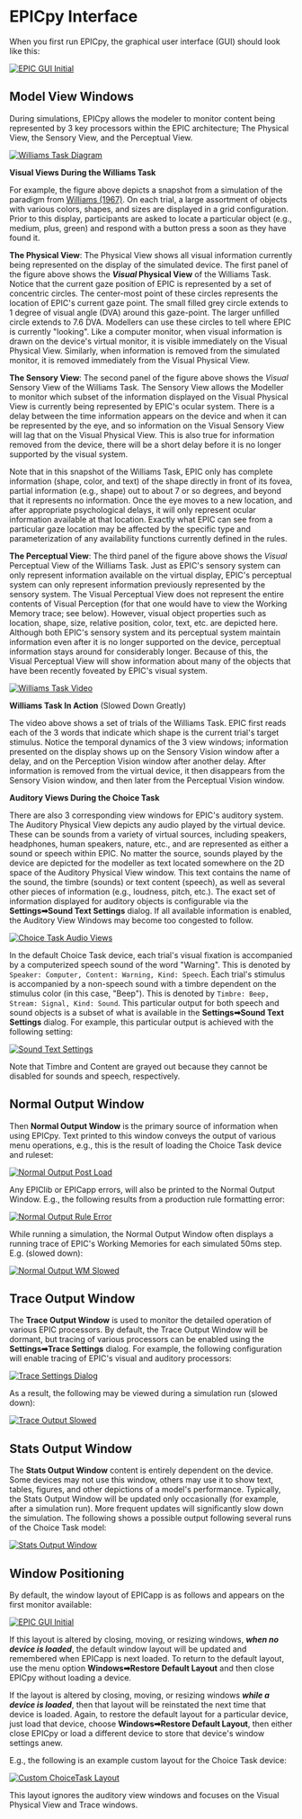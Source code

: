 # EPICpy Interface

When you first run EPICpy, the graphical user interface (GUI) should look like this:

[![EPIC GUI Initial](resources/images/epicpy_gui_clean_small.png)](resources/images/epicpy_gui_clean.png)

## Model View Windows

During simulations, EPICpy allows the modeler to monitor content being represented by 3 key processors within the EPIC architecture; The Physical View, the Sensory View, and the Perceptual View.

[![Williams Task Diagram](resources/images/williams_task.png)](resources/images/williams_task.png)

**Visual Views During the Williams Task**

For example, the figure above depicts a snapshot from a simulation of the paradigm from [Williams (1967)](resources/articles/williams1967.pdf). On each trial, a large assortment of objects with various colors, shapes, and sizes are displayed in a grid configuration. Prior to this display, participants are asked to locate a particular object (e.g., medium, plus, green) and respond with a button press a soon as they have found it.

**The Physical View**: The Physical View shows all visual information currently being represented on the display of the simulated device. The first panel of the figure above shows the **_Visual_ Physical View** of the Williams Task. Notice that the current gaze position of EPIC is represented by a set of concentric circles. The center-most point of these circles represents the location of EPIC's current gaze point. The small filled grey circle extends to 1 degree of visual angle (DVA) around this gaze-point. The larger unfilled circle extends to 7.6 DVA. Modellers can use these circles to tell where EPIC is currently "looking". Like a computer monitor, when visual information is drawn on the device's virtual monitor, it is visible immediately on the Visual Physical View. Similarly, when information is removed from the simulated monitor, it is removed immediately from the Visual Physical View. 

**The Sensory View**: The second panel of the figure above shows the _Visual_ Sensory View of the Williams Task. The Sensory View allows the Modeller to monitor which subset of the information displayed on the Visual Physical View is currently being represented by EPIC's ocular system. There is a delay between the time information appears on the device and when it can be represented by the eye, and so information on the Visual Sensory View will lag that on the Visual Physical View. This is also true for information removed from the device, there will be a short delay before it is no longer supported by the visual system.

Note that in this snapshot of the Williams Task, EPIC only has complete information (shape, color, and text) of the shape directly in front of its fovea, partial information (e.g., shape) out to about 7 or so degrees, and beyond that it represents no information. Once the eye moves to a new location, and after appropriate psychological delays, it will only represent ocular information available at that location. Exactly what EPIC can see from a particular gaze location may be affected by the specific type and parameterization of any availability functions currently defined in the rules.

**The Perceptual View**: The third panel of the figure above shows the _Visual_ Perceptual View of the Williams Task. Just as EPIC's sensory system can only represent information available on the virtual display, EPIC's perceptual system can only represent information previously represented by the sensory system. The Visual Perceptual View does not represent the entire contents of Visual Perception (for that one would have to view the Working Memory trace; see below). However, visual object properties such as location, shape, size, relative position, color, text, etc. are depicted here. Although both EPIC's sensory system and its perceptual system maintain information even after it is no longer supported on the device, perceptual information stays around for considerably longer. Because of this, the Visual Perceptual View will show information about many of the objects that have been recently foveated by EPIC's visual system.

[![Williams Task Video](resources/video/williams67.gif)](resources/video/williams67.gif)

**Williams Task In Action** (Slowed Down Greatly)

The video above shows a set of trials of the Williams Task. EPIC first reads each of the 3 words that indicate which shape is the current trial's target stimulus. Notice the temporal dynamics of the 3 view windows; information presented on the display shows up on the Sensory Vision window after a delay, and on the Perception Vision window after another delay. After information is removed from the virtual device, it then disappears from the Sensory Vision window, and then later from the Perceptual Vision window.

**Auditory Views During the Choice Task**

There are also 3 corresponding view windows for EPIC's auditory system. The Auditory Physical View depicts any audio played by the virtual device. These can be sounds from a variety of virtual sources, including speakers, headphones, human speakers, nature, etc., and are represented as either a sound or speech within EPIC. No matter the source, sounds played by the device are depicted for the modeller as text located somewhere on the 2D space of the Auditory Physical View window. This text contains the name of the sound, the timbre (sounds) or text content (speech), as well as several other pieces of information (e.g., loudness, pitch, etc.). The exact set of information displayed for auditory objects is configurable via the **Settings&#10145;Sound Text Settings** dialog. If all available information is enabled, the Auditory View Windows may become too congested to follow.

[![Choice Task Audio Views](resources/video/choice_audio_views.gif)](resources/video/choice_audio_views.gif)

In the default Choice Task device, each trial's visual fixation is accompanied by a computerized speech sound of the word "Warning". This is denoted by `Speaker: Computer, Content: Warning, Kind: Speech`. Each trial's stimulus is accompanied by a non-speech sound with a timbre dependent on the stimulus color (in this case, "Beep"). This is denoted by `Timbre: Beep, Stream: Signal, Kind: Sound`. This particular output for both speech and sound objects is a subset of what is available in the **Settings&#10145;Sound Text Settings** dialog. For example, this particular output is achieved with the following setting:

[![Sound Text Settings](resources/images/sound_text_settings_small.png)](resources/images/sound_text_settings.png)

Note that Timbre and Content are grayed out because they cannot be disabled for sounds and speech, respectively.

## Normal Output Window

Then **Normal Output Window** is the primary source of information when using EPICpy. Text printed to this window conveys the output of various menu operations, e.g., this is the result of loading the Choice Task device and ruleset:

[![Normal Output Post Load](resources/images/normal_output_post_load_small.png)](resources/images/normal_output_post_load.png)

Any EPIClib or EPICapp errors, will also be printed to the Normal Output Window. E.g., the following results from a production rule formatting error:

[![Normal Output Rule Error](resources/images/normal_output_rule_error_small.png)](resources/images/normal_output_rule_error.png)

While running a simulation, the Normal Output Window often displays a running trace of EPIC's Working Memories for each simulated 50ms step. E.g. (slowed down):

[![Normal Output WM Slowed](resources/video/normal_output_wm_slowed.gif)](resources/video/normal_output_wm_slowed.gif)

## Trace Output Window

The **Trace Output Window** is used to monitor the detailed operation of various EPIC processors. By default, the Trace Output Window will be dormant, but tracing of various processors can be enabled using the **Settings&#10145;Trace Settings** dialog. For example, the following configuration will enable tracing of EPIC's visual and auditory processors:

[![Trace Settings Dialog](resources/images/trace_settings_dialog_small.png)](resources/images/trace_settings_dialog.png)

As a result, the following may be viewed during a simulation run (slowed down):

[![Trace Output Slowed](resources/video/trace_output_slowed.gif)](resources/video/trace_output_slowed.gif)

## Stats Output Window

The **Stats Output Window** content is entirely dependent on the device. Some devices may not use this window, others may use it to show text, tables, figures, and other depictions of a model's performance. Typically, the Stats Output Window will be updated only occasionally (for example, after a simulation run). More frequent updates will significantly slow down the simulation. The following shows a possible output following several runs of the Choice Task model:

[![Stats Output Window](resources/images/stats_output_window_choice_800_Easy_small.png)](resources/images/stats_output_window_choice_800_Easy.png)

## Window Positioning

By default, the window layout of EPICapp is as follows and appears on the first monitor available:

[![EPIC GUI Initial](resources/images/epicpy_gui_clean_small.png)](resources/images/epicpy_gui_clean.png)

If this layout is altered by closing, moving, or resizing windows, **_when no device is loaded_**, the default window layout will be updated and remembered when EPICapp is next loaded. To return to the default layout, use the menu option **Windows&#10145;Restore Default Layout** and then close EPICpy without loading a device.

If the layout is altered by closing, moving, or resizing windows **_while a device is loaded_**, then that layout will be reinstated the next time that device is loaded. Again, to restore the default layout for a particular device, just load that device, choose **Windows&#10145;Restore Default Layout**, then either close EPICpy or load a different device to store that device's window settings anew.

E.g., the following is an example custom layout for the Choice Task device:

[![Custom ChoiceTask Layout](resources/images/custom_layout_choicetask_small.png)](resources/images/custom_layout_choicetask.png)

This layout ignores the auditory view windows and focuses on the Visual Physical View and Trace windows.